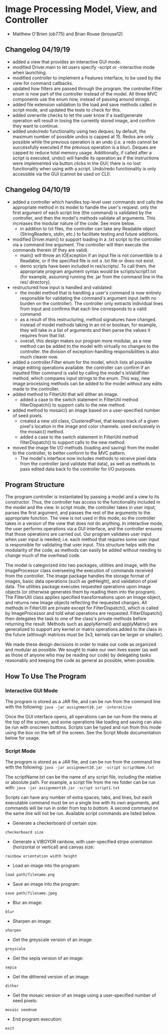 # Image Processing Model, View, and Controller
- Matthew O'Brien (ob775) and Brian Rouse (brouse12)

## Changelog 04/19/19

* added a view that provides an interactive GUI mode.
* modified Driver.main to let users specify -script or -interactive mode when launching.
* modified controller to implement a Features interface, to be used by the view for command 
    callbacks.
* updated how filters are passed through the program. the controller.Filter enum is now part of the 
    controller instead of the model.  All three MVC components use the enum now, instead of 
    passing around strings.
* added file extension validation to the load and save methods called in script mode, and updated 
    the tests to check for this.
* added overwrite checks to let the user know if a load/generate operation will result in losing 
    the currently stored image, and confirm they want to continue.
* added undo/redo functionality using two deques; by default, the maximum number of possible 
    undos is capped at 15. Redos are only possible while the previous operation is an undo (i.e. 
    a redo cannot be successfully executed if the previous operation is a blur). Deques are 
    capped to reduce total memory usage. Additionally, if called after a script is executed,
    undo() will handle its operation as if the instructions were implemented via button clicks
    in the GUI; there is no lost functionality when using with a script. Undo/redo functionality 
    is only accessible via the GUI (cannot be used on CLI).

## Changelog 04/10/19

* added a controller which handles top-level user commands and calls the appropriate method 
    in its model to handle the user's request. only the first argument of each script line 
    (the command) is validated by the controller, and then the model's methods validate all 
    arguments. This increases the modular nature of the code. See more below.
    * in addition to txt files, the controller can take any Readable object (StringReaders, stdin, 
    etc.) to facilitate testing and future additions.
* modified Driver.main() to support loading in a .txt script to the controller via a command line 
    argument. The controller will then execute the commands therein (if they are valid).
    * main() will throw an IOException if an input file is not convertible to a Readable, or if the 
    specified file is not a .txt file or does not exist.
    * demo scripts have been included in res/scripts/. To call them, the appropriate program
    argument syntax would be scripts/script1.txt (for example, assuming running the .jar from 
    the command line in the res/ directory).
* restructured how input is handled and validated:
    * the model method that is handling a user's command is now entirely responsible for validating 
    the command's argument input (with no burden on the controller). The controller only extracts 
    individual lines from input and confirms that each line corresponds to a valid command.
    * as a result of this restructuring, method signatures have changed. instead of model methods
    taking in an int or boolean, for example, they will take in a list of arguments and then parse
    the values it requires from that list.
    * overall, this design makes our program more modular, as a new method can be added to the model 
    with virtually no changes to the controller. the division of exception-handling responsibilities 
    is also much clearer now. 
* added a controller.Filter enum for the model, which lists all possible image editing operations 
    available. the controller can confirm if an inputted filter command is valid by calling the 
    model's isValidFilter method, which compares input strings to the enum. This way, new image 
    processing methods can be added to the model without any edits made to the controller.
* added method to FilterUtil that will dither an image.
    * added a case to the switch statement in FilterUtil method filterDispatch() to support 
    calls to the new method.
* added method to mosaic() an image based on a user-specified number of seed pixels.
    * created a new util class, ClusteredPixel, that keeps track of a given pixel's location
    in the image and color channels. used exclusively in the mosaic() method.
    * added a case to the switch statement in FilterUtil method filterDispatch() to support 
    calls to the new method.
* moved the image file I/O methods (loading and saving) from the model to the controller, to better 
    conform to the MVC pattern.
    * The model's interface now includes methods to receive pixel data from the controller 
    (and validate that data), as well as methods to pass edited data back to the controller for I/O 
    purposes.

## Program Structure

The program controller is instantiated by passing a model and a view to its constructor. Thus, the 
controller has access to the functionality included in the model and the view. In script mode, the 
controller takes in user input, parses the first argument, and passes the rest of the arguments to 
the appropriate function.  The view is not used in this mode, so the controller takes in a version 
of the view that does not do anything. In interactive mode, the user performs operations via a GUI 
interface, and the controller ensures that those operations are carried out. Our program validates 
user input when user input is needed; i.e. each method that requires some user input is responsible 
for validating that user input. This structure helps with the modularity of the code, as methods can 
easily be added without needing to change much of the overhead code.

The model is categorized into two packages, utilities and image, with the ImageProcessor class 
overseeing the execution of commands received from the controller. The image package handles 
the storage format of images, basic data operations (such as getHeight), and validation of pixel 
data. The utilities package executes requested operations upon image objects (or otherwise generates 
them by reading them into the program). The FilterUtil class applies specified transformations upon 
an Image object, and returns new Image objects reflecting the requested changes. All methods in 
FilterUtil are private except for FilterDispatch(), which is called by ImageProcessor and told what 
operations are requested. FilterDispatch() then delegates the task to one of the class's private 
methods before returning the result. Methods such as applyKernel() and applyMatrix() are generalized 
to support any kernel or matrix operations added to the class in the future (although matrices must 
be 3x3, kernels can be larger or smaller).

We made these design decisions in order to make our code as organized and modular as possible. We 
sought to make our own lives easier (as well as those of anyone who may be reading our code) by 
delegating tasks reasonably and keeping the code as general as possible, when possible.

## How To Use The Program

### Interactive GUI Mode

The program is stored as a JAR file, and can be run from the command line with the following:
    ```
    java -jar assignment10.jar -interactive
    ```

Once the GUI interface opens, all operations can be run from the menu at the top of the screen, and 
some operations like loading and saving can also be run with onscreen buttons.  Scripts can be typed 
and run from this mode using the box on the left of the screen.  See the Script Mode documentation 
below for usage.

### Script Mode

The program is stored as a JAR file, and can be run from the command line with the following:
    ```
    java -jar assignment10.jar -script scriptName.txt
    ```

The scriptName.txt can be the name of any script file, including the relative or absolute path. For 
example, a script file from the res folder can be run with:
    ```
    java -jar assignment10.jar -script script1.txt 
    ```
    
Scripts can have any number of extra spaces, tabs, and lines, but each executable command must be 
on a single line with its own arguments, and commands will be run in order from top to bottom. 
A second command on the same line will not be run. Available script commands are listed below.

* Generate a checkerboard of certain size:
```
checkerboard size
```

* Generate a VIBGYOR rainbow, with user-specified stripe orientation (horizontal or vertical) 
and canvas size:
```
rainbow orientation width height
```    

* Load an image into the program:
```
load path/filename.png    
```

* Save an image into the program:
```
save path/filename.jpeg
```

* Blur an image:
```
blur
```

* Sharpen an image:
```
sharpen
```

* Get the greyscale version of an image:
```
greyscale
```

* Get the sepia version of an image:
```
sepia
```

* Get the dithered version of an image:
```
dither
```

* Get the mosaic version of an image using a user-specified number of seed pixels:
```
mosaic seednum
```

* End program execution:
```
exit
```
